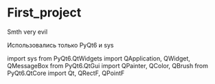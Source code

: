 # First_project
Smth very evil

Использовались только PyQt6 и sys

import sys
from PyQt6.QtWidgets import QApplication, QWidget, QMessageBox
from PyQt6.QtGui import QPainter, QColor, QBrush
from PyQt6.QtCore import Qt, QRectF, QPointF
